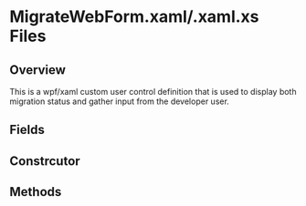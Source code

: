 # MigrateWebForm.xaml/.xaml.xs Files

## Overview
This is a wpf/xaml custom user control definition that is used to display both migration status and gather input from the developer user.


## Fields

## Constrcutor

## Methods